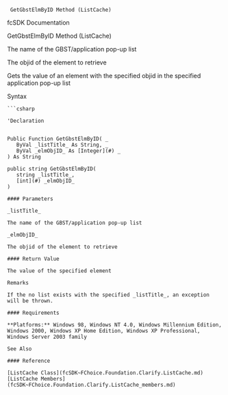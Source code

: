 ﻿     GetGbstElmByID Method (ListCache)                                                   

fcSDK Documentation

GetGbstElmByID Method (ListCache)

The name of the GBST/application pop-up list

The objid of the element to retrieve

Gets the value of an element with the specified objid in the specified application pop-up list

Syntax

```vbnet
```csharp

'Declaration
 

Public Function GetGbstElmByID( _
   ByVal _listTitle_ As String, _
   ByVal _elmObjID_ As [Integer](#) _
) As String

public string GetGbstElmByID( 
   string _listTitle_,
   [int](#) _elmObjID_
)

#### Parameters

_listTitle_

The name of the GBST/application pop-up list

_elmObjID_

The objid of the element to retrieve

#### Return Value

The value of the specified element

Remarks

If the no list exists with the specified _listTitle_, an exception will be thrown.

#### Requirements

**Platforms:** Windows 98, Windows NT 4.0, Windows Millennium Edition, Windows 2000, Windows XP Home Edition, Windows XP Professional, Windows Server 2003 family

See Also

#### Reference

[ListCache Class](fcSDK~FChoice.Foundation.Clarify.ListCache.md)  
[ListCache Members](fcSDK~FChoice.Foundation.Clarify.ListCache_members.md)